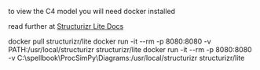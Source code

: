 to view the C4 model you will need docker installed

read further at [Structurizr Lite Docs](https://docs.structurizr.com/lite/quickstart)

docker pull structurizr/lite
docker run -it --rm -p 8080:8080 -v PATH:/usr/local/structurizr structurizr/lite
docker run -it --rm -p 8080:8080 -v C:\spellbook\ProcSimPy\Diagrams:/usr/local/structurizr structurizr/lite